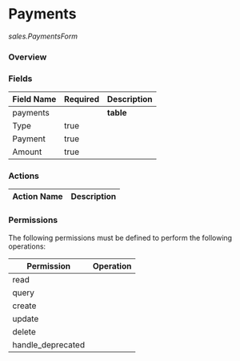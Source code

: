 # Payments

*sales.PaymentsForm*

### **Overview**

### **Fields**


|**Field Name**|**Required**|**Description**|
|---|---|---|
|payments| |**table**|
|Type|true| |
|Payment|true| |
|Amount|true| |

### **Actions**


|**Action Name**|**Description**|
|---|---|

### **Permissions**

The following permissions must be defined to perform the following operations:


|**Permission**|**Operation**|
|---|---|
|read| |
|query| |
|create| |
|update| |
|delete| |
|handle_deprecated| |

